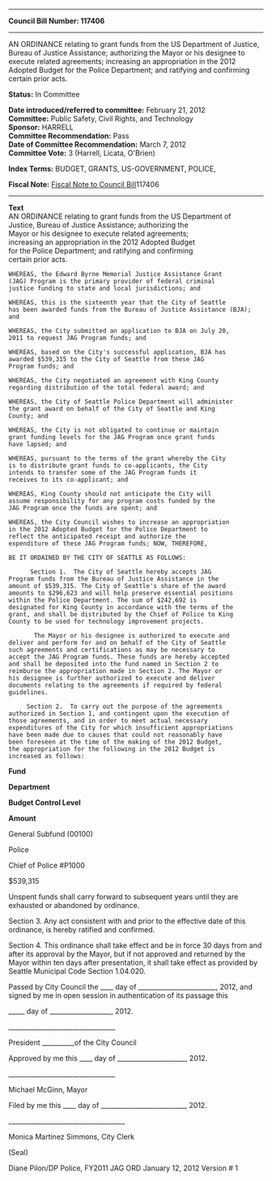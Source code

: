 * * * * *  
  
**Council Bill Number: [](#h0)[](#h2)117406**  
  
* * * * *  
  
AN ORDINANCE relating to grant funds from the US Department of Justice, Bureau of Justice Assistance; authorizing the Mayor or his designee to execute related agreements; increasing an appropriation in the 2012 Adopted Budget for the Police Department; and ratifying and confirming certain prior acts.  
  
**Status:** In Committee   
  
**Date introduced/referred to committee:** February 21, 2012   
**Committee:** Public Safety, Civil Rights, and Technology   
**Sponsor:** HARRELL   
**Committee Recommendation:** Pass   
**Date of Committee Recommendation:** March 7, 2012   
**Committee Vote:** 3 (Harrell, Licata, O'Brien)   
  
**Index Terms:** BUDGET, GRANTS, US-GOVERNMENT, POLICE,  
  
**Fiscal Note:** [Fiscal Note to Council Bill](http://clerk.seattle.gov/~public/fnote/117406.htm)[](#h1)[](#h3)117406  
  
* * * * *  
  
**Text**  
    AN ORDINANCE relating to grant funds from the US Department of  
    Justice, Bureau of Justice Assistance; authorizing the  
    Mayor or his designee to execute related agreements;  
    increasing an appropriation in the 2012 Adopted Budget  
    for the Police Department; and ratifying and confirming  
    certain prior acts.  
  
    WHEREAS, the Edward Byrne Memorial Justice Assistance Grant  
    (JAG) Program is the primary provider of federal criminal  
    justice funding to state and local jurisdictions; and  
  
    WHEREAS, this is the sixteenth year that the City of Seattle  
    has been awarded funds from the Bureau of Justice Assistance (BJA); and  
  
    WHEREAS, the City submitted an application to BJA on July 20,  
    2011 to request JAG Program funds; and  
  
    WHEREAS, based on the City's successful application, BJA has  
    awarded $539,315 to the City of Seattle from these JAG  
    Program funds; and  
  
    WHEREAS, the City negotiated an agreement with King County  
    regarding distribution of the total federal award; and  
  
    WHEREAS, the City of Seattle Police Department will administer  
    the grant award on behalf of the City of Seattle and King  
    County; and  
  
    WHEREAS, the City is not obligated to continue or maintain  
    grant funding levels for the JAG Program once grant funds  
    have lapsed; and  
  
    WHEREAS, pursuant to the terms of the grant whereby the City  
    is to distribute grant funds to co-applicants, the City  
    intends to transfer some of the JAG Program funds it  
    receives to its co-applicant; and  
  
    WHEREAS, King County should not anticipate the City will  
    assume responsibility for any program costs funded by the  
    JAG Program once the funds are spent; and  
  
    WHEREAS, the City Council wishes to increase an appropriation  
    in the 2012 Adopted Budget for the Police Department to  
    reflect the anticipated receipt and authorize the  
    expenditure of these JAG Program funds; NOW, THEREFORE,  
  
    BE IT ORDAINED BY THE CITY OF SEATTLE AS FOLLOWS:  
  
          Section 1.  The City of Seattle hereby accepts JAG  
    Program funds from the Bureau of Justice Assistance in the  
    amount of $539,315. The City of Seattle's share of the award  
    amounts to $296,623 and will help preserve essential positions  
    within the Police Department. The sum of $242,692 is  
    designated for King County in accordance with the terms of the  
    grant, and shall be distributed by the Chief of Police to King  
    County to be used for technology improvement projects.  
  
           The Mayor or his designee is authorized to execute and  
    deliver and perform for and on behalf of the City of Seattle  
    such agreements and certifications as may be necessary to  
    accept the JAG Program funds. These funds are hereby accepted  
    and shall be deposited into the fund named in Section 2 to  
    reimburse the appropriation made in Section 2. The Mayor or  
    his designee is further authorized to execute and deliver  
    documents relating to the agreements if required by federal  
    guidelines.  
  
         Section 2.  To carry out the purpose of the agreements  
    authorized in Section 1, and contingent upon the execution of  
    those agreements, and in order to meet actual necessary  
    expenditures of the City for which insufficient appropriations  
    have been made due to causes that could not reasonably have  
    been foreseen at the time of the making of the 2012 Budget,  
    the appropriation for the following in the 2012 Budget is  
    increased as follows:  
  
**Fund**  
  
**Department**  
  
**Budget Control Level**  
  
**Amount**  
  
General Subfund (00100)  
  
Police  
  
Chief of Police \#P1000  
  
$539,315  
  
Unspent funds shall carry forward to subsequent years until they are exhausted or abandoned by ordinance.  
  
Section 3. Any act consistent with and prior to the effective date of this ordinance, is hereby ratified and confirmed.  
  
Section 4. This ordinance shall take effect and be in force 30 days from and after its approval by the Mayor, but if not approved and returned by the Mayor within ten days after presentation, it shall take effect as provided by Seattle Municipal Code Section 1.04.020.  
  
Passed by City Council the \_\_\_\_ day of \_\_\_\_\_\_\_\_\_\_\_\_\_\_\_\_\_\_\_\_\_\_\_\_, 2012, and signed by me in open session in authentication of its passage this  
  
\_\_\_\_\_ day of \_\_\_\_\_\_\_\_\_\_\_\_\_\_\_\_\_\_\_, 2012.  
  
\_\_\_\_\_\_\_\_\_\_\_\_\_\_\_\_\_\_\_\_\_\_\_\_\_\_\_\_\_\_\_\_\_  
  
President \_\_\_\_\_\_\_\_\_\_of the City Council  
  
Approved by me this \_\_\_\_ day of \_\_\_\_\_\_\_\_\_\_\_\_\_\_\_\_\_\_\_\_\_, 2012.  
  
\_\_\_\_\_\_\_\_\_\_\_\_\_\_\_\_\_\_\_\_\_\_\_\_\_\_\_\_\_\_\_\_\_  
  
Michael McGinn, Mayor  
  
Filed by me this \_\_\_\_ day of \_\_\_\_\_\_\_\_\_\_\_\_\_\_\_\_\_\_\_\_\_\_\_\_\_\_, 2012.  
  
\_\_\_\_\_\_\_\_\_\_\_\_\_\_\_\_\_\_\_\_\_\_\_\_\_\_\_\_\_\_\_\_\_\_\_\_  
  
Monica Martinez Simmons, City Clerk  
  
(Seal)  
  
Diane Pilon/DP Police, FY2011 JAG ORD January 12, 2012 Version \# 1  
  
  

